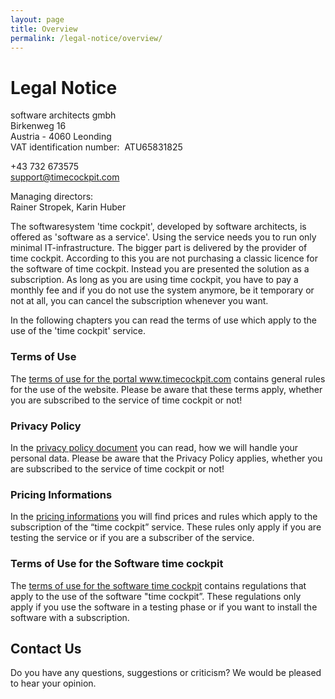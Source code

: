 ```yaml
---
layout: page
title: Overview
permalink: /legal-notice/overview/
---
```


<h1 xmlns="http://www.w3.org/1999/xhtml">Legal Notice</h1><p xmlns="http://www.w3.org/1999/xhtml">software architects gmbh<br /> Birkenweg 16<br /> Austria - 4060 Leonding<br /> VAT identification number:  ATU65831825</p><p xmlns="http://www.w3.org/1999/xhtml">+43 732 673575<br /><a href="mailto:support@timecockpit.com">support@timecockpit.com</a></p><p xmlns="http://www.w3.org/1999/xhtml">Managing directors:<br /> Rainer Stropek, Karin Huber</p><div class="contentbox" xmlns="http://www.w3.org/1999/xhtml">
  <p>The softwaresystem 'time cockpit', developed by software architects, is offered as 'software as a service'. Using the service needs you to run only minimal IT-infrastructure. The bigger part is delivered by the provider of time cockpit. According to this you are not purchasing a classic licence for the software of time cockpit. Instead you are presented the solution as a subscription. As long as you are using time cockpit, you have to pay a monthly fee and if you do not use the system anymore, be it temporary or not at all, you can cancel the subscription whenever you want.</p>
  <p>In the following chapters you can read the terms of use which apply to the use of the 'time cockpit' service.</p>
  <h3>Terms of Use</h3>
  <p>The <a href="{{site.baseurl}}/impressum/nutzungsbestimmungen/">terms of use for the portal www.timecockpit.com</a> contains general rules for the use of the website. Please be aware that these terms apply, whether you are subscribed to the service of time cockpit or not!</p>
  <h3>Privacy Policy</h3>
  <p>In the <a href="{{site.baseurl}}/impressum/datenschutzbestimmungen/">privacy policy document</a> you can read, how we will handle your personal data. Please be aware that the Privacy Policy applies, whether you are subscribed to the service of time cockpit or not!</p>
  <h3>Pricing Informations</h3>
  <p>In the <a href="{{site.baseurl}}/impressum/nutzungstarif/">pricing informations</a> you will find prices and rules which apply to the subscription of the “time cockpit” service. These rules only apply if you are testing the service or if you are a subscriber of the service.</p>
  <h3>Terms of Use for the Software time cockpit</h3>
  <p>The <a href="{{site.baseurl}}/impressum/lizenzbestimmungen/">terms of use for the software time cockpit</a> contains regulations that apply to the use of the software "time cockpit”. These regulations only apply if you use the software in a testing phase or if you want to install the software with a subscription.</p>
</div><h2 xmlns="http://www.w3.org/1999/xhtml">Contact Us</h2><p xmlns="http://www.w3.org/1999/xhtml">Do you have any questions, suggestions or criticism? We would be pleased to hear your opinion.</p><f:function name="Composite.AspNet.LoadUserControl" xmlns:f="http://www.composite.net/ns/function/1.0">
  <f:param name="Path" value="~/Frontend/Custom/Web/Forms/Controls/Contact.ascx" xmlns:f="http://www.composite.net/ns/function/1.0" />
</f:function>